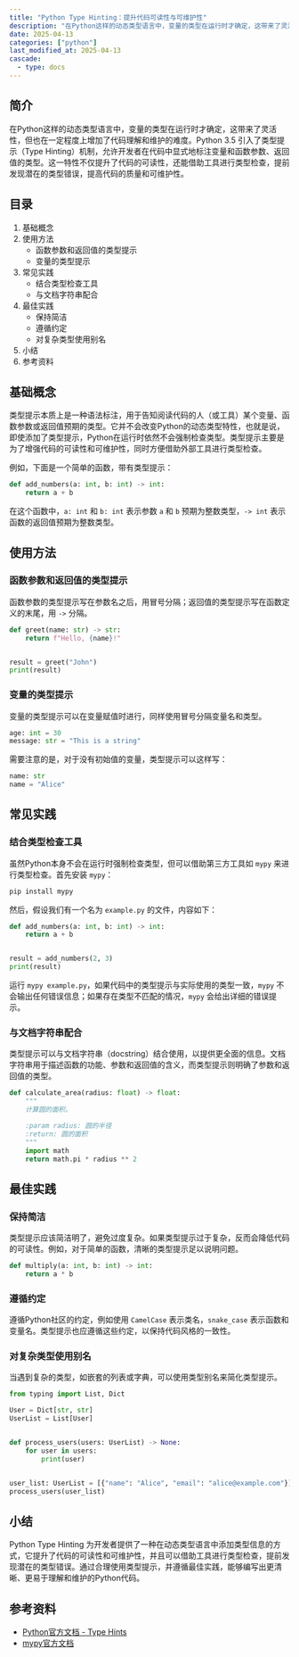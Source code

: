 ```yaml
---
title: "Python Type Hinting：提升代码可读性与可维护性"
description: "在Python这样的动态类型语言中，变量的类型在运行时才确定，这带来了灵活性，但也在一定程度上增加了代码理解和维护的难度。Python 3.5 引入了类型提示（Type Hinting）机制，允许开发者在代码中显式地标注变量和函数参数、返回值的类型。这一特性不仅提升了代码的可读性，还能借助工具进行类型检查，提前发现潜在的类型错误，提高代码的质量和可维护性。"
date: 2025-04-13
categories: ["python"]
last_modified_at: 2025-04-13
cascade:
  - type: docs
---
```



## 简介
在Python这样的动态类型语言中，变量的类型在运行时才确定，这带来了灵活性，但也在一定程度上增加了代码理解和维护的难度。Python 3.5 引入了类型提示（Type Hinting）机制，允许开发者在代码中显式地标注变量和函数参数、返回值的类型。这一特性不仅提升了代码的可读性，还能借助工具进行类型检查，提前发现潜在的类型错误，提高代码的质量和可维护性。

<!-- more -->
## 目录
1. 基础概念
2. 使用方法
    - 函数参数和返回值的类型提示
    - 变量的类型提示
3. 常见实践
    - 结合类型检查工具
    - 与文档字符串配合
4. 最佳实践
    - 保持简洁
    - 遵循约定
    - 对复杂类型使用别名
5. 小结
6. 参考资料

## 基础概念
类型提示本质上是一种语法标注，用于告知阅读代码的人（或工具）某个变量、函数参数或返回值预期的类型。它并不会改变Python的动态类型特性，也就是说，即使添加了类型提示，Python在运行时依然不会强制检查类型。类型提示主要是为了增强代码的可读性和可维护性，同时方便借助外部工具进行类型检查。

例如，下面是一个简单的函数，带有类型提示：

```python
def add_numbers(a: int, b: int) -> int:
    return a + b
```

在这个函数中，`a: int` 和 `b: int` 表示参数 `a` 和 `b` 预期为整数类型，`-> int` 表示函数的返回值预期为整数类型。

## 使用方法

### 函数参数和返回值的类型提示
函数参数的类型提示写在参数名之后，用冒号分隔；返回值的类型提示写在函数定义的末尾，用 `->` 分隔。

```python
def greet(name: str) -> str:
    return f"Hello, {name}!"


result = greet("John")
print(result)
```

### 变量的类型提示
变量的类型提示可以在变量赋值时进行，同样使用冒号分隔变量名和类型。

```python
age: int = 30
message: str = "This is a string"
```

需要注意的是，对于没有初始值的变量，类型提示可以这样写：

```python
name: str
name = "Alice"
```

## 常见实践

### 结合类型检查工具
虽然Python本身不会在运行时强制检查类型，但可以借助第三方工具如 `mypy` 来进行类型检查。首先安装 `mypy`：

```bash
pip install mypy
```

然后，假设我们有一个名为 `example.py` 的文件，内容如下：

```python
def add_numbers(a: int, b: int) -> int:
    return a + b


result = add_numbers(2, 3)
print(result)
```

运行 `mypy example.py`，如果代码中的类型提示与实际使用的类型一致，`mypy` 不会输出任何错误信息；如果存在类型不匹配的情况，`mypy` 会给出详细的错误提示。

### 与文档字符串配合
类型提示可以与文档字符串（docstring）结合使用，以提供更全面的信息。文档字符串用于描述函数的功能、参数和返回值的含义，而类型提示则明确了参数和返回值的类型。

```python
def calculate_area(radius: float) -> float:
    """
    计算圆的面积。

    :param radius: 圆的半径
    :return: 圆的面积
    """
    import math
    return math.pi * radius ** 2
```

## 最佳实践

### 保持简洁
类型提示应该简洁明了，避免过度复杂。如果类型提示过于复杂，反而会降低代码的可读性。例如，对于简单的函数，清晰的类型提示足以说明问题。

```python
def multiply(a: int, b: int) -> int:
    return a * b
```

### 遵循约定
遵循Python社区的约定，例如使用 `CamelCase` 表示类名，`snake_case` 表示函数和变量名。类型提示也应遵循这些约定，以保持代码风格的一致性。

### 对复杂类型使用别名
当遇到复杂的类型，如嵌套的列表或字典，可以使用类型别名来简化类型提示。

```python
from typing import List, Dict

User = Dict[str, str]
UserList = List[User]


def process_users(users: UserList) -> None:
    for user in users:
        print(user)


user_list: UserList = [{"name": "Alice", "email": "alice@example.com"}]
process_users(user_list)
```

## 小结
Python Type Hinting 为开发者提供了一种在动态类型语言中添加类型信息的方式，它提升了代码的可读性和可维护性，并且可以借助工具进行类型检查，提前发现潜在的类型错误。通过合理使用类型提示，并遵循最佳实践，能够编写出更清晰、更易于理解和维护的Python代码。

## 参考资料
- [Python官方文档 - Type Hints](https://docs.python.org/3/library/typing.html)
- [mypy官方文档](https://mypy.readthedocs.io/en/stable/)